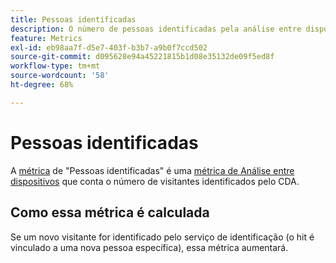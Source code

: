 ```yaml
---
title: Pessoas identificadas
description: O número de pessoas identificadas pela análise entre dispositivos.
feature: Metrics
exl-id: eb98aa7f-d5e7-403f-b3b7-a9b0f7ccd502
source-git-commit: d095628e94a45221815b1d08e35132de09f5ed8f
workflow-type: tm+mt
source-wordcount: '58'
ht-degree: 68%

---
```


# Pessoas identificadas

A [métrica](overview.md) de &quot;Pessoas identificadas&quot; é uma [métrica de Análise entre dispositivos](../cda/overview.md) que conta o número de visitantes identificados pelo CDA.

## Como essa métrica é calculada

Se um novo visitante for identificado pelo serviço de identificação (o hit é vinculado a uma nova pessoa específica), essa métrica aumentará.
